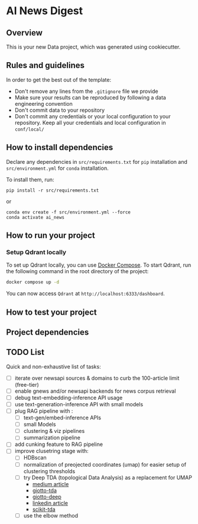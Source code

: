 # AI News Digest

## Overview

This is your new Data project, which was generated using cookiecutter.

## Rules and guidelines

In order to get the best out of the template:

* Don't remove any lines from the `.gitignore` file we provide
* Make sure your results can be reproduced by following a data engineering convention
* Don't commit data to your repository
* Don't commit any credentials or your local configuration to your repository. Keep all your credentials and local configuration in `conf/local/`

## How to install dependencies

Declare any dependencies in `src/requirements.txt` for `pip` installation and `src/environment.yml` for `conda` installation.

To install them, run:

```
pip install -r src/requirements.txt
```

or

```console
conda env create -f src/environment.yml --force
conda activate ai_news
```

## How to run your project

### Setup Qdrant locally

To set up Qdrant locally, you can use [Docker Compose](https://docs.docker.com/compose/). To start Qdrant, run the following command in the root directory of the project:

```bash
docker compose up -d
```
You can now access `Qdrant` at `http://localhost:6333/dashboard`.

## How to test your project


## Project dependencies


## TODO List
Quick and non-exhaustive list of tasks:
- [ ] iterate over newsapi sources & domains to curb the 100-article limit (free-tier)
- [ ] enable gnews and/or newsapi backends for news corpus retrieval
- [ ] debug text-embedding-inference API usage
- [ ] use text-generation-inference API with small models
- [ ] plug RAG pipeline with :
    - [ ] text-gen/embed-inference APIs
    - [ ] small Models
    - [ ] clustering & viz pipelines
    - [ ] summarization pipeline
- [ ] add cunking feature to RAG pipeline
- [ ] improve clusetring stage with:
    - [ ] HDBscan
    - [ ] normalization of preojected coordinates (umap) for easier setup of clustering thresholds
    - [ ] try Deep TDA (topological Data Analysis) as a replacement for UMAP
        - [medium article](https://medium.com/@juanc.olamendy/deep-tda-a-new-dimensionality-reduction-algorithm-2d04fa6ed2eb)
        - [giotto-tda](https://giotto-ai.github.io/gtda-docs/0.5.1/library.html)
        - [giotto-deep](https://github.com/giotto-ai/giotto-deep)
        - [linkedin article](https://www.linkedin.com/pulse/deep-tda-new-dimensionality-reduction-algorithm-olamendy-turruellas/)
        - [scikit-tda](https://scikit-tda.org/)
    - [ ] use the elbow method
